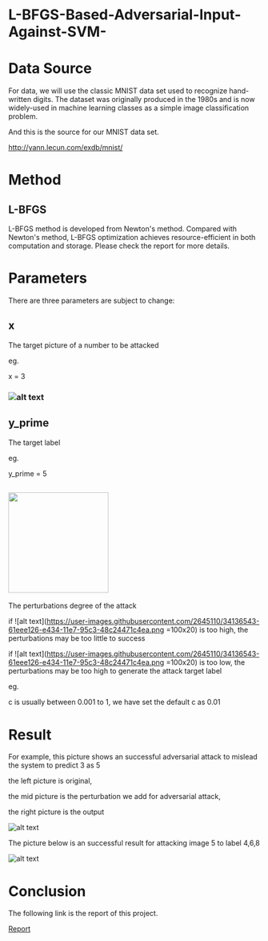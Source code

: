# L-BFGS-Based-Adversarial-Input-Against-SVM-

# Data Source
For data, we will use the classic MNIST data set used to recognize hand-written digits. The dataset was originally produced in the 1980s and is now widely-used in machine learning classes as a simple image classification problem.

And this is the source for our MNIST data set.

http://yann.lecun.com/exdb/mnist/

# Method
## L-BFGS
L-BFGS method is developed from Newton's method. Compared with Newton's method, L-BFGS optimization achieves resource-efficient in both computation and storage.
Please check the report for more details.

# Parameters
There are three parameters are subject to change:
## x 
The target picture of a number to be attacked

eg.

x = 3

### ![alt text](https://user-images.githubusercontent.com/2645110/34134759-aa78a5c6-e42a-11e7-8ecf-1efac9b06e42.png)

## y_prime
The target label 

eg.

y_prime = 5

## <img src="https://user-images.githubusercontent.com/2645110/34136543-61eee126-e434-11e7-95c3-48c24471c4ea.png" width="200" height="200" />
The perturbations degree of the attack

if ![alt text](https://user-images.githubusercontent.com/2645110/34136543-61eee126-e434-11e7-95c3-48c24471c4ea.png =100x20) is too high, the perturbations may be too little to success

if ![alt text](https://user-images.githubusercontent.com/2645110/34136543-61eee126-e434-11e7-95c3-48c24471c4ea.png =100x20) is too low, the perturbations may be too high to generate the attack target label

eg.

c is usually between 0.001 to 1, we have set the default c as 0.01

# Result 
For example, this picture shows an successful adversarial attack to mislead the system to predict 3 as 5

the left picture is original, 

the mid picture is the perturbation we add for adversarial attack, 

the right picture is the output

![alt text](https://user-images.githubusercontent.com/2645110/34134760-aa82300a-e42a-11e7-81a1-54e86d21b59e.png)

The picture below is an successful result for attacking image 5 to label 4,6,8

![alt text](https://user-images.githubusercontent.com/2645110/34134983-e7f44544-e42b-11e7-9e7d-c678701b91fa.png)

# Conclusion
The following link is the report of this project.

[Report](https://github.com/sunyi199374/L-BFGS-Based-Adversarial-Input-Against-SVM-/blob/master/L-BFGS-Based-Adversarial-Input-Against-SVM.pdf)
